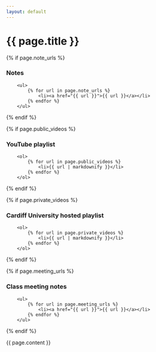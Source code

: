 ```yaml
---
layout: default
---
```




<div class="container">

<h1> {{ page.title }} </h1>

{% if page.note_urls %}
    <h3> Notes </h3>

        <ul>
            {% for url in page.note_urls %}
                <li><a href="{{ url }}">{{ url }}</a></li>
            {% endfor %}
        </ul>
{% endif %}

{% if page.public_videos %}
    <h3> YouTube playlist </h3>

        <ol>
            {% for url in page.public_videos %}
                <li>{{ url | markdownify }}</li>
            {% endfor %}
        </ol>
{% endif %}

{% if page.private_videos %}
    <h3> Cardiff University hosted playlist </h3>

        <ol>
            {% for url in page.private_videos %}
                <li>{{ url | markdownify }}</li>
            {% endfor %}
        </ol>
{% endif %}

{% if page.meeting_urls %}
    <h3> Class meeting notes </h3>

        <ul>
            {% for url in page.meeting_urls %}
                <li><a href="{{ url }}">{{ url }}</a></li>
            {% endfor %}
        </ul>
{% endif %}

{{ page.content }}
</div>
